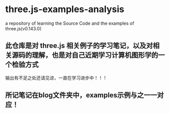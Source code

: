 # three.js-examples-analysis
a repository of learning the Source Code and the examples of three.js(v0.143.0)

## 此仓库是对 three.js 相关例子的学习笔记，以及对相关源码的理解，也是对自己近期学习计算机图形学的一个检验方式
输出有不足之处还请见谅，一直在学习进步中！！！


## 所记笔记在blog文件夹中，examples示例与之一一对应！